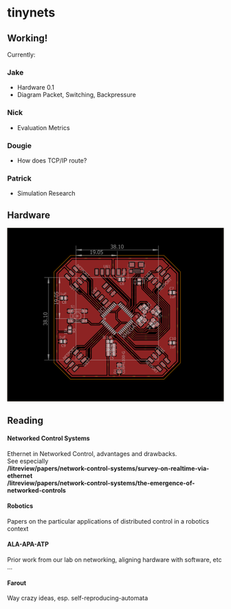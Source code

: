 # tinynets

## Working!

Currently:

### Jake
 - Hardware 0.1
 - Diagram Packet, Switching, Backpressure

### Nick
 - Evaluation Metrics

### Dougie
 - How does TCP/IP route?

### Patrick
 - Simulation Research

## Hardware

![first-board](https://github.com/jakeread/tinynets/blob/master/document/xmega128-fourport-v0-1.png)  

## Reading

#### Networked Control Systems
Ethernet in Networked Control, advantages and drawbacks.  
See especially  
**/litreview/papers/network-control-systems/survey-on-realtime-via-ethernet**  
**/litreview/papers/network-control-systems/the-emergence-of-networked-controls**  

#### Robotics
Papers on the particular applications of distributed control in a robotics context  

#### ALA-APA-ATP
Prior work from our lab on networking, aligning hardware with software, etc ...

#### Farout
Way crazy ideas, esp. self-reproducing-automata